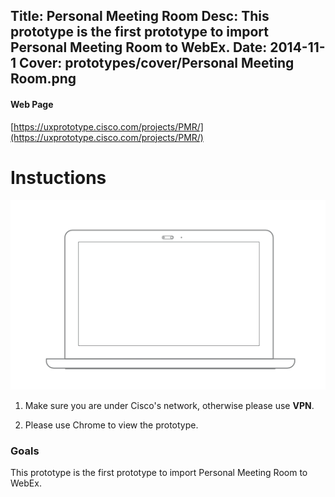 Title: Personal Meeting Room
Desc: This prototype is the first prototype to import Personal Meeting Room to WebEx.
Date: 2014-11-1
Cover: prototypes/cover/Personal Meeting Room.png
---

#### Web Page

[https://uxprototype.cisco.com/projects/PMR/](https://uxprototype.cisco.com/projects/PMR/)


# Instuctions 
![Desktop](../../../img_data/prototypes/Desktop-2x.png)

1) Make sure you are under Cisco's network, otherwise please use **VPN**.

2) Please use Chrome to view the prototype.

### Goals	
This prototype is the first prototype to import Personal Meeting Room to WebEx.

